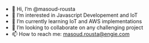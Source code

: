 - 👋 Hi, I’m @masoud-rousta
- 👀 I’m interested in Javascript Developement and IoT
- 🌱 I’m currently learning IoT and AWS implementations
- 💞️ I’m looking to collaborate on any challenging project
- 📫 How to reach me: masoud.rousta@engie.com

<!---
masoud-rousta/masoud-rousta is a ✨ special ✨ repository because its `README.md` (this file) appears on your GitHub profile.
You can click the Preview link to take a look at your changes.
--->
